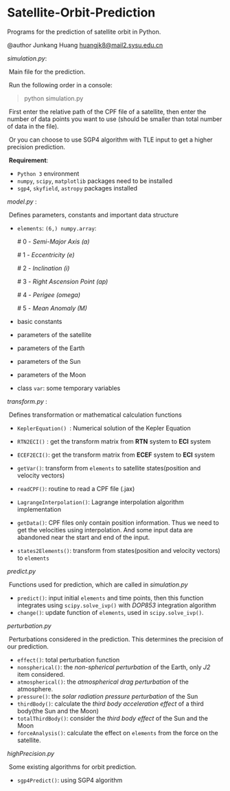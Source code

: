 # Satellite-Orbit-Prediction
Programs for the prediction of satellite orbit in Python.

@author Junkang Huang   huangjk8@mail2.sysu.edu.cn





*simulation.py*:

​	Main file for the prediction.

​	Run the following order in a console:

> python simulation.py

​	First enter the relative path of the CPF file of a satellite, then enter the number of data points you want to use (should be smaller than total number of  data in the file).

​	Or you can choose to use SGP4 algorithm with TLE input to get a higher precision prediction.

​	**Requirement**:

* `Python 3` environment
* `numpy`, `scipy`, `matplotlib` packages need to be installed
* `sgp4`,  `skyfield`, `astropy` packages installed



*model.py* :

​	Defines parameters, constants and important data structure

* `elements`: `(6,) numpy.array`:

  \#   0   - *Semi-Major Axis (a)*

  \#   1   - *Eccentricity (e)*

  \#   2   - *Inclination (i)*

  \#   3   - *Right Ascension Point (ap)*

  \#   4   - *Perigee (omega)*

  \#   5   - *Mean Anomaly (M)*

* basic constants

* parameters of the satellite

* parameters of the Earth

* parameters of the Sun

* parameters of the Moon

* class `var`: some temporary variables



*transform.py* : 

​	Defines transformation or mathematical calculation functions

* `KeplerEquation() `: Numerical solution of the Kepler Equation
* `RTN2ECI()` : get the transform matrix from **RTN** system to **ECI** system

* `ECEF2ECI()`: get the transform matrix from **ECEF** system to **ECI** system
* `getVar()`: transform from `elements` to satellite states(position and velocity vectors)
* `readCPF()`: routine to read a CPF file (.jax)
* `LagrangeInterpolation()`: Lagrange interpolation algorithm implementation
* `getData()`: CPF files only contain position information. Thus we need to get the velocities using interpolation. And some input data are abandoned near the start and end of the input.
* `states2Elements()`: transform from states(position and velocity vectors) to `elements`



*predict.py*

​	Functions used for prediction, which are called in *simulation.py*

* `predict()`: input initial `elements` and time points, then this function integrates using `scipy.solve_ivp()` with *DOP853* integration algorithm
* `change()`: update function of `elements`, used in `scipy.solve_ivp()`.



*perturbation.py*

​	Perturbations considered in the prediction. This determines the precision of our prediction.

* `effect()`: total perturbation function
* `nonspherical()`: the *non-spherical perturbation* of the Earth, only *J2* item considered.
* `atmospherical()`: the *atmospherical drag perturbation* of the atmosphere.
* `pressure()`: the *solar radiation pressure perturbation* of the Sun
* `thirdBody()`: calculate the *third body acceleration effect* of a third body(the Sun and the Moon)
* `totalThirdBody()`: consider the *third body effect* of the Sun and the Moon
* `forceAnalysis()`: calculate the effect on `elements` from the force on the satellite.



*highPrecision.py*

​	Some existing algorithms for orbit prediction.

* `sgp4Predict()`: using SGP4 algorithm
